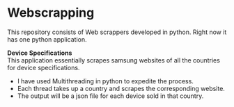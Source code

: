 # Webscrapping
This repository consists of Web scrappers developed in python.
Right now it has one python application.

**Device Specifications**  
This application essentially scrapes samsung websites of all the countries for device specifications.  
  - I have used Multithreading in python to expedite the process.  
  - Each thread takes up a country and scrapes the corresponding website.  
  - The output will be a json file for each device sold in that country.  
